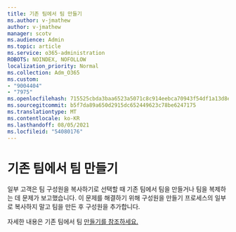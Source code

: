 ```yaml
---
title: 기존 팀에서 팀 만들기
ms.author: v-jmathew
author: v-jmathew
manager: scotv
ms.audience: Admin
ms.topic: article
ms.service: o365-administration
ROBOTS: NOINDEX, NOFOLLOW
localization_priority: Normal
ms.collection: Adm_O365
ms.custom:
- "9004404"
- "7975"
ms.openlocfilehash: 715525cbda3baa6523a5071c8c914eebca70943f54df1a13d8e77f5298d450e8
ms.sourcegitcommit: b5f7da89a650d2915dc652449623c78be6247175
ms.translationtype: MT
ms.contentlocale: ko-KR
ms.lasthandoff: 08/05/2021
ms.locfileid: "54080176"
---
```

# <a name="creating-a-team-from-an-existing-team"></a>기존 팀에서 팀 만들기

일부 고객은 팀 구성원을 복사하기로 선택할 때 기존 팀에서 팀을 만들거나 팀을 복제하는 데 문제가 보고했습니다. 이 문제를 해결하기 위해 구성원을 만들기 프로세스의 일부로 복사하지 말고 팀을 만든 후 구성원을 추가합니다.

자세한 내용은 기존 팀에서 팀 [만들기를 참조하세요.](https://support.microsoft.com/office/create-a-team-from-an-existing-team-f41a759b-3101-4af6-93bd-6aba0e5d7635)
